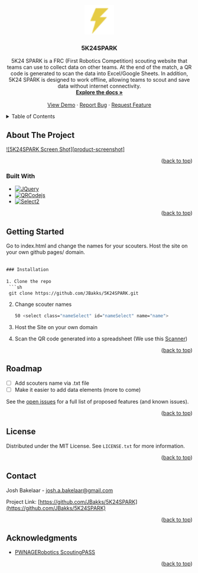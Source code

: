 <!-- Improved compatibility of back to top link: See: https://github.com/othneildrew/Best-README-Template/pull/73 -->
<a name="readme-top"></a>
<!--
*** Thanks for checking out the Best-README-Template. If you have a suggestion
*** that would make this better, please fork the repo and create a pull request
*** or simply open an issue with the tag "enhancement".
*** Don't forget to give the project a star!
*** Thanks again! Now go create something AMAZING! :D
-->

<!-- PROJECT LOGO -->
<br />
<div align="center">
  <a href="https://github.com/JBakks/5K24SPARK">
    <img src="images/logo.png" alt="Logo" width="80" height="80">
  </a>

<h3 align="center">5K24SPARK</h3>

  <p align="center">
    5K24 SPARK is a FRC (First Robotics Competition) scouting website that teams can use to collect data on other teams. At the end of the match, a QR code is generated to scan the data into Excel/Google Sheets. In addition, 5K24 SPARK is designed to work offline, allowing teams to scout and save data without internet connectivity.
    <br />
    <a href="https://github.com/JBakks/5K24SPARK"><strong>Explore the docs »</strong></a>
    <br />
    <br />
    <a href="https://github.com/JBakks/5K24SPARK">View Demo</a>
    ·
    <a href="https://github.com/JBakks/5K24SPARK/issues">Report Bug</a>
    ·
    <a href="https://github.com/JBakks/5K24SPARK/issues">Request Feature</a>
  </p>
</div>



<!-- TABLE OF CONTENTS -->
<details>
  <summary>Table of Contents</summary>
  <ol>
    <li>
      <a href="#about-the-project">About The Project</a>
      <ul>
        <li><a href="#built-with">Built With</a></li>
      </ul>
    </li>
    <li>
      <a href="#getting-started">Getting Started</a>
      <ul>
        <li><a href="#prerequisites">Prerequisites</a></li>
        <li><a href="#installation">Installation</a></li>
      </ul>
    </li>
    <li><a href="#usage">Usage</a></li>
    <li><a href="#roadmap">Roadmap</a></li>
    <li><a href="#contributing">Contributing</a></li>
    <li><a href="#license">License</a></li>
    <li><a href="#contact">Contact</a></li>
    <li><a href="#acknowledgments">Acknowledgments</a></li>
  </ol>
</details>



<!-- ABOUT THE PROJECT -->
## About The Project

[![5K24SPARK Screen Shot][product-screenshot]](https://example.com)

<p align="right">(<a href="#readme-top">back to top</a>)</p>



### Built With

* [![JQuery][JQuery.com]][JQuery-url]
* [![QRCodejs][QRCodejs.com]][QRCodejs-url]
* [![Select2][Select2.com]][Select2-url]

<p align="right">(<a href="#readme-top">back to top</a>)</p>



<!-- GETTING STARTED -->
## Getting Started

Go to index.html and change the names for your scouters. Host the site on your own github pages/ domain.
  ```

### Installation

1. Clone the repo
   ```sh
   git clone https://github.com/JBakks/5K24SPARK.git
   ```

2. Change scouter names
   ```sh
   50 <select class="nameSelect" id="nameSelect" name="name">
   ```

3. Host the Site on your own domain

4. Scan the QR code generated into a spreadsheet (We use this [Scanner](https://www.amazon.ca/Eyoyo-Handheld-Convenience-Supermarket-Warehouse/dp/B088QV215Y/ref=sr_1_1_sspa?gclid=Cj0KCQiAx6ugBhCcARIsAGNmMbhJLZ4NR8wfnfUDjpHfzd7Pk9YwkFs_UTq6YItG2LPrnmMkIaajFXsaAl7KEALw_wcB&hvadid=605137979241&hvdev=c&hvlocphy=9001074&hvnetw=g&hvqmt=e&hvrand=18344608390185106838&hvtargid=kwd-362515994146&hydadcr=24779_13594655&keywords=qr+code+scanner+amazon&qid=1678496436&sr=8-1-spons&psc=1&spLa=ZW5jcnlwdGVkUXVhbGlmaWVyPUEyMVNLNFQwRjI5SjlVJmVuY3J5cHRlZElkPUEwNDQyNTY4M0FWWTk3NFNLNkRTNyZlbmNyeXB0ZWRBZElkPUEwMjI3NTkyMU1OQ1dOOUw4NjBPUSZ3aWRnZXROYW1lPXNwX2F0ZiZhY3Rpb249Y2xpY2tSZWRpcmVjdCZkb05vdExvZ0NsaWNrPXRydWU=))

<p align="right">(<a href="#readme-top">back to top</a>)</p>

<!-- ROADMAP -->
## Roadmap

- [ ] Add scouters name via .txt file
- [ ] Make it easier to add data elements
(more to come)

See the [open issues](https://github.com/JBakks/5K24SPARK/issues) for a full list of proposed features (and known issues).

<p align="right">(<a href="#readme-top">back to top</a>)</p>




<!-- LICENSE -->
## License

Distributed under the MIT License. See `LICENSE.txt` for more information.

<p align="right">(<a href="#readme-top">back to top</a>)</p>

<!-- CONTACT -->
## Contact

Josh Bakelaar - josh.a.bakelaar@gmail.com

Project Link: [https://github.com/JBakks/5K24SPARK](https://github.com/JBakks/5K24SPARK)

<p align="right">(<a href="#readme-top">back to top</a>)</p>


<!-- ACKNOWLEDGMENTS -->
## Acknowledgments

* [PWNAGERobotics ScoutingPASS](https://github.com/PWNAGERobotics/ScoutingPASS)

<p align="right">(<a href="#readme-top">back to top</a>)</p>



<!-- MARKDOWN LINKS & IMAGES -->
<!-- https://www.markdownguide.org/basic-syntax/#reference-style-links -->
[JQuery.com]: https://img.shields.io/badge/jQuery-0769AD?style=for-the-badge&logo=jquery&logoColor=white
[JQuery-url]: https://jquery.com 
[QRCodejs.com]:https://img.shields.io/badge/QRcodejs-41424C?style=for-the-badge&logo=qrcodejs&logoColor=white
[QRCodejs-url]:https://davidshimjs.github.io/qrcodejs/
[Select2.com]:https://img.shields.io/badge/Select2-00bbf2?style=for-the-badge&logo=select2&logoColor=white
[Select2-url]:https://select2.org/